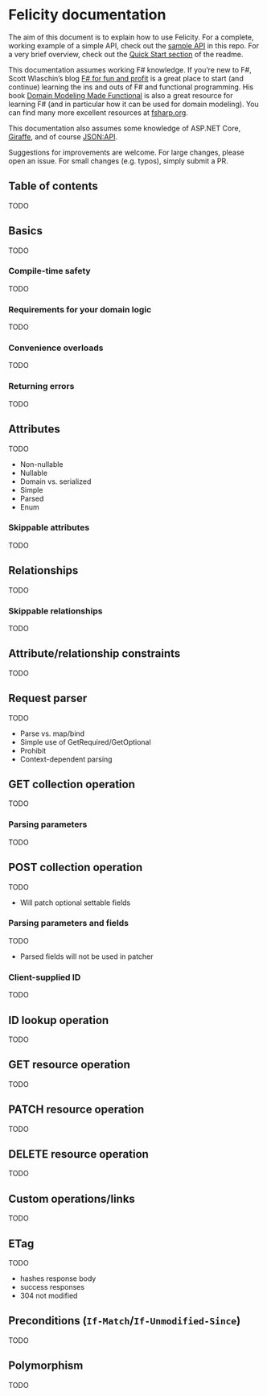 Felicity documentation
==============

The aim of this document is to explain how to use Felicity. For a complete, working example of a simple API, check out the [sample API](https://github.com/cmeeren/Felicity/tree/master/src/Felicity.SampleApi) in this repo. For a very brief overview, check out the [Quick Start section](https://github.com/cmeeren/Felicity/blob/master/README.md#quick-start) of the readme.

This documentation assumes working F# knowledge. If you’re new to F#, Scott Wlaschin’s blog [F# for fun and profit](https://fsharpforfunandprofit.com/) is a great place to start (and continue) learning the ins and outs of F# and functional programming. His book [Domain Modeling Made Functional](https://pragprog.com/book/swdddf/domain-modeling-made-functional) is also a great resource for learning F# (and in particular how it can  be used for domain modeling). You can find many more excellent resources at [fsharp.org](https://fsharp.org).

This documentation also assumes some knowledge of ASP.NET Core, [Giraffe](https://github.com/giraffe-fsharp/Giraffe), and of course [JSON:API](https://jsonapi.org/format/).

Suggestions for improvements are welcome. For large changes, please  open an issue. For small changes (e.g. typos), simply submit a PR.

Table of contents
-----------------

TODO

Basics
------

TODO

### Compile-time safety

TODO

### Requirements for your domain logic

TODO

### Convenience overloads

TODO

### Returning errors

TODO

Attributes
----------

TODO

* Non-nullable
* Nullable
* Domain vs. serialized
* Simple
* Parsed
* Enum

### Skippable attributes

TODO

Relationships
-------------

TODO

### Skippable relationships

TODO

Attribute/relationship constraints
----------------------------------

TODO

Request parser
--------------

TODO

* Parse vs. map/bind
* Simple use of GetRequired/GetOptional
* Prohibit
* Context-dependent parsing

GET collection operation
------------------------

TODO

### Parsing parameters

TODO

POST collection operation
-------------------------

TODO

* Will patch optional settable fields

### Parsing parameters and fields

TODO

* Parsed fields will not be used in patcher

### Client-supplied ID

TODO

ID lookup operation
-------------------

TODO

GET resource operation
----------------------

TODO

PATCH resource operation
------------------------

TODO

DELETE resource operation
-------------------------

TODO

Custom operations/links
-----------------------

TODO

ETag
----

TODO

* hashes response body
* success responses
* 304 not modified

Preconditions (`If-Match`/`If-Unmodified-Since`)
------------------------------------------------

TODO

Polymorphism
------------

TODO

